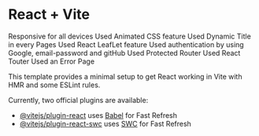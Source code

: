 # React + Vite

Responsive for all devices
Used Animated CSS feature
Used Dynamic Title in every Pages
Used React LeafLet feature
Used authentication by using Google, email-password and gitHub
Used Protected Router
Used React Touter
Used an Error Page


This template provides a minimal setup to get React working in Vite with HMR and some ESLint rules.

Currently, two official plugins are available:

- [@vitejs/plugin-react](https://github.com/vitejs/vite-plugin-react/blob/main/packages/plugin-react/README.md) uses [Babel](https://babeljs.io/) for Fast Refresh
- [@vitejs/plugin-react-swc](https://github.com/vitejs/vite-plugin-react-swc) uses [SWC](https://swc.rs/) for Fast Refresh


